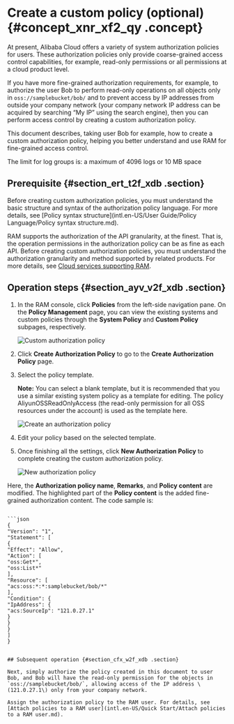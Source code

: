 # Create a custom policy \(optional\) {#concept_xnr_xf2_qy .concept}

At present, Alibaba Cloud offers a variety of system authorization policies for users. These authorization policies only provide coarse-grained access control capabilities, for example, read-only permissions or all permissions at a cloud product level.

If you have more fine-grained authorization requirements, for example, to authorize the user Bob to perform read-only operations on all objects only in `oss://samplebucket/bob/` and to prevent access by IP addresses from outside your company network \(your company network IP address can be acquired by searching “My IP” using the search engine\), then you can perform access control by creating a custom authorization policy.

This document describes, taking user Bob for example, how to create a custom authorization policy, helping you better understand and use RAM for fine-grained access control.

The limit for log groups is: a maximum of 4096 logs or 10 MB space

## Prerequisite {#section_ert_t2f_xdb .section}

Before creating custom authorization policies, you must understand the basic structure and syntax of the authorization policy language. For more details, see [Policy syntax structure](intl.en-US/User Guide/Policy Language/Policy syntax structure.md).

RAM supports the authorization of the API granularity, at the finest. That is, the operation permissions in the authorization policy can be as fine as each API. Before creating custom authorization policies, you must understand the authorization granularity and method supported by related products. For more details, see [Cloud services supporting RAM](#).

## Operation steps {#section_ayv_v2f_xdb .section}

1.  In the RAM console, click **Policies** from the left-side navigation pane. On the **Policy Management** page, you can view the existing systems and custom policies through the **System Policy** and **Custom Policy** subpages, respectively.

    ![](images/3536_en-US.png "Custom authorization policy")

2.  Click **Create Authorization Policy** to go to the **Create Authorization Policy** page.
3.  Select the policy template.

    **Note:** You can select a blank template, but it is recommended that you use a similar existing system policy as a template for editing. The policy AliyunOSSReadOnlyAccess \(the read-only permission for all OSS resources under the account\) is used as the template here.

    ![](images/3539_en-US.png "Create an authorization policy")

4.  Edit your policy based on the selected template.
5.  Once finishing all the settings, click **New Authorization Policy** to complete creating the custom authorization policy.

    ![](images/3541_en-US.png "New authorization policy")


Here, the **Authorization policy name**, **Remarks**, and **Policy content** are modified. The highlighted part of the **Policy content** is the added fine-grained authorization content. The code sample is:

```

```json
{
"Version": "1",
"Statement": [
{
"Effect": "Allow",
"Action": [
"oss:Get*",
"oss:List*"
],
"Resource": [
"acs:oss:*:*:samplebucket/bob/*"
],
"Condition": {
"IpAddress": {
"acs:SourceIp": "121.0.27.1"
}
}
}
]
}

```

```

## Subsequent operation {#section_cfx_w2f_xdb .section}

Next, simply authorize the policy created in this document to user Bob, and Bob will have the read-only permission for the objects in  `oss://samplebucket/bob/`, allowing access of the IP address \(121.0.27.1\) only from your company network.

Assign the authorization policy to the RAM user. For details, see [Attach policies to a RAM user](intl.en-US/Quick Start/Attach policies to a RAM user.md).

